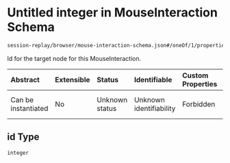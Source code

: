 # Untitled integer in MouseInteraction Schema

```txt
session-replay/browser/mouse-interaction-schema.json#/oneOf/1/properties/id
```

Id for the target node for this MouseInteraction.

| Abstract            | Extensible | Status         | Identifiable            | Custom Properties | Additional Properties | Access Restrictions | Defined In                                                                                                            |
| :------------------ | :--------- | :------------- | :---------------------- | :---------------- | :-------------------- | :------------------ | :-------------------------------------------------------------------------------------------------------------------- |
| Can be instantiated | No         | Unknown status | Unknown identifiability | Forbidden         | Allowed               | none                | [mouse-interaction-schema.json\*](../out/session-replay/browser/mouse-interaction-schema.json "open original schema") |

## id Type

`integer`
